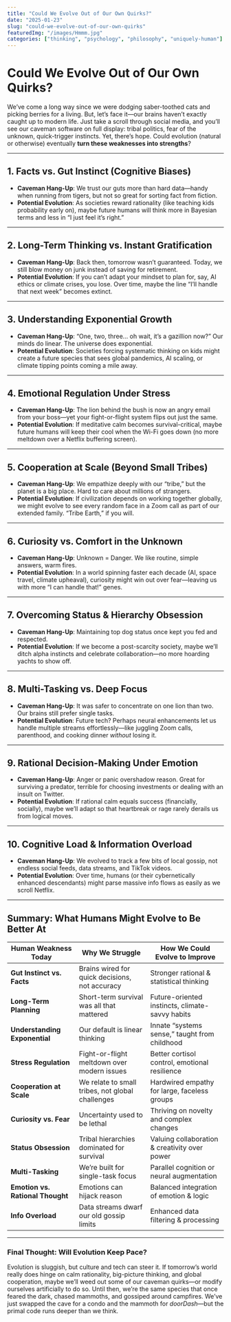 ```yaml
---
title: "Could We Evolve Out of Our Own Quirks?"
date: "2025-01-23"
slug: "could-we-evolve-out-of-our-own-quirks"
featuredImg: "/images/Hmmm.jpg"
categories: ["thinking", "psychology", "philosophy", "uniquely-human"]
---
```


# Could We Evolve Out of Our Own Quirks?

We’ve come a long way since we were dodging saber-toothed cats and picking berries for a living. But, let’s face it—our brains haven’t exactly caught up to modern life. Just take a scroll through social media, and you’ll see our caveman software on full display: tribal politics, fear of the unknown, quick-trigger instincts. Yet, there’s hope. Could evolution (natural or otherwise) eventually **turn these weaknesses into strengths**?

---

## 1. Facts vs. Gut Instinct (Cognitive Biases)
- **Caveman Hang-Up**: We trust our guts more than hard data—handy when running from tigers, but not so great for sorting fact from fiction.
- **Potential Evolution**: As societies reward rationality (like teaching kids probability early on), maybe future humans will think more in Bayesian terms and less in “I just feel it’s right.”

---

## 2. Long-Term Thinking vs. Instant Gratification
- **Caveman Hang-Up**: Back then, tomorrow wasn’t guaranteed. Today, we still blow money on junk instead of saving for retirement.
- **Potential Evolution**: If you can’t adapt your mindset to plan for, say, AI ethics or climate crises, you lose. Over time, maybe the line “I’ll handle that next week” becomes extinct.

---

## 3. Understanding Exponential Growth
- **Caveman Hang-Up**: “One, two, three… oh wait, it’s a gazillion now?” Our minds do linear. The universe does exponential.
- **Potential Evolution**: Societies forcing systematic thinking on kids might create a future species that sees global pandemics, AI scaling, or climate tipping points coming a mile away.

---

## 4. Emotional Regulation Under Stress
- **Caveman Hang-Up**: The lion behind the bush is now an angry email from your boss—yet your fight-or-flight system flips out just the same.
- **Potential Evolution**: If meditative calm becomes survival-critical, maybe future humans will keep their cool when the Wi-Fi goes down (no more meltdown over a Netflix buffering screen).

---

## 5. Cooperation at Scale (Beyond Small Tribes)
- **Caveman Hang-Up**: We empathize deeply with our “tribe,” but the planet is a big place. Hard to care about millions of strangers.
- **Potential Evolution**: If civilization depends on working together globally, we might evolve to see every random face in a Zoom call as part of our extended family. “Tribe Earth,” if you will.

---

## 6. Curiosity vs. Comfort in the Unknown
- **Caveman Hang-Up**: Unknown = Danger. We like routine, simple answers, warm fires.
- **Potential Evolution**: In a world spinning faster each decade (AI, space travel, climate upheaval), curiosity might win out over fear—leaving us with more “I can handle that!” genes.

---

## 7. Overcoming Status & Hierarchy Obsession
- **Caveman Hang-Up**: Maintaining top dog status once kept you fed and respected.
- **Potential Evolution**: If we become a post-scarcity society, maybe we’ll ditch alpha instincts and celebrate collaboration—no more hoarding yachts to show off.

---

## 8. Multi-Tasking vs. Deep Focus
- **Caveman Hang-Up**: It was safer to concentrate on one lion than two. Our brains still prefer single tasks.
- **Potential Evolution**: Future tech? Perhaps neural enhancements let us handle multiple streams effortlessly—like juggling Zoom calls, parenthood, and cooking dinner *without* losing it.

---

## 9. Rational Decision-Making Under Emotion
- **Caveman Hang-Up**: Anger or panic overshadow reason. Great for surviving a predator, terrible for choosing investments or dealing with an insult on Twitter.
- **Potential Evolution**: If rational calm equals success (financially, socially), maybe we’ll adapt so that heartbreak or rage rarely derails us from logical moves.

---

## 10. Cognitive Load & Information Overload
- **Caveman Hang-Up**: We evolved to track a few bits of local gossip, not endless social feeds, data streams, and TikTok videos.
- **Potential Evolution**: Over time, humans (or their cybernetically enhanced descendants) might parse massive info flows as easily as we scroll Netflix.

---

## Summary: What Humans Might Evolve to Be Better At

| Human Weakness Today           | Why We Struggle                                          | How We Could Evolve to Improve                  |
|--------------------------------|----------------------------------------------------------|-------------------------------------------------|
| **Gut Instinct vs. Facts**     | Brains wired for quick decisions, not accuracy           | Stronger rational & statistical thinking        |
| **Long-Term Planning**         | Short-term survival was all that mattered               | Future-oriented instincts, climate-savvy habits |
| **Understanding Exponential**  | Our default is linear thinking                          | Innate “systems sense,” taught from childhood   |
| **Stress Regulation**          | Fight-or-flight meltdown over modern issues             | Better cortisol control, emotional resilience   |
| **Cooperation at Scale**       | We relate to small tribes, not global challenges        | Hardwired empathy for large, faceless groups    |
| **Curiosity vs. Fear**         | Uncertainty used to be lethal                           | Thriving on novelty and complex changes         |
| **Status Obsession**           | Tribal hierarchies dominated for survival               | Valuing collaboration & creativity over power   |
| **Multi-Tasking**              | We’re built for single-task focus                       | Parallel cognition or neural augmentation       |
| **Emotion vs. Rational Thought**| Emotions can hijack reason                              | Balanced integration of emotion & logic         |
| **Info Overload**              | Data streams dwarf our old gossip limits               | Enhanced data filtering & processing            |

---

### Final Thought: Will Evolution Keep Pace?

Evolution is sluggish, but culture and tech can steer it. If tomorrow’s world really does hinge on calm rationality, big-picture thinking, and global cooperation, maybe we’ll weed out some of our caveman quirks—or modify ourselves artificially to do so. Until then, we’re the same species that once feared the dark, chased mammoths, and gossiped around campfires. We’ve just swapped the cave for a condo and the mammoth for *doorDash*—but the primal code runs deeper than we think.